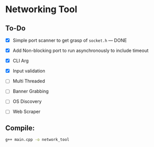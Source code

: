 # Networking Tool

## To-Do

- [x] Simple port scanner to get grasp of `socket.h` — DONE
- [x] Add Non-blocking port to run asynchronously to include timeout
- [x] CLI Arg
- [x] Input validation
- [ ] Multi Threaded
- [ ] Banner Grabbing
- [ ] OS Discovery
- [ ] Web Scraper


## Compile:
```bash
g++ main.cpp -o network_tool
```